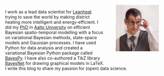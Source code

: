 <!--
.. title: About
.. slug: about
.. date: 2015-11-04 08:20:15 UTC+02:00
.. tags:
.. category:
.. link:
.. description:
.. type: text
-->

<img style="float: right; padding-left: 1cm; padding-bottom: 1cm;" src="/images/jaakko.jpg" alt="Jaakko Luttinen">

I work as a lead data scientist for [Leanheat](http://leanheat.com/) trying to
save the world by making district heating more intelligent and energy-efficient.
I did my [PhD](https://aaltodoc.aalto.fi/handle/123456789/15918)
in [Aalto University](https://users.ics.aalto.fi/jluttine/) on efficient
Bayesian spatio-temporal modelling with a focus on variational Bayesian methods,
state-space models and Gaussian processes. I have used Python for data analysis
and created a variational Bayesian Python package
called [BayesPy](http://www.bayespy.org/). I have also co-authored a TikZ
library [BayesNet](https://github.com/jluttine/tikz-bayesnet) for drawing
graphical models in LaTeX. I write this blog to share my passion for (open) data
science.
